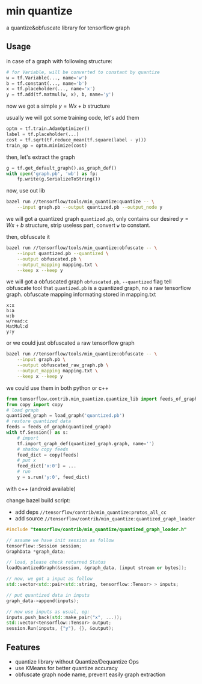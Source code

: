 # min quantize
a quantize&obfuscate library for tensorflow graph

## Usage
in case of a graph with following structure:

```python
# for Variable, will be converted to constant by quantize
w = tf.Variable(..., name='w')
b = tf.constant(..., name='b')
x = tf.placeholder(..., name='x')
y = tf.add(tf.matmul(w, x), b, name='y')
```

now we got a simple $y=Wx+b$ structure

usually we will got some training code, let's add them

```python
optm = tf.train.AdamOptimizer()
label = tf.placeholder(...)
cost = tf.sqrt(tf.reduce_mean(tf.square(label - y)))
train_op = optm.minimize(cost)
```

then, let's extract the graph

```python
g = tf.get_default_graph().as_graph_def()
with open('graph.pb', 'wb') as fp:
	fp.write(g.SerializeToString())
```

now, use out lib

```bash
bazel run //tensorflow/tools/min_quantize:quantize -- \
	--input graph.pb --output quantized.pb --output_node y
```

we will got a quantized graph ```quantized.pb```, only contains our desired $y=Wx+b$ structure, strip useless part, convert ```w``` to constant.

then, obfuscate it

```bash
bazel run //tensorflow/tools/min_quantize:obfuscate -- \
	--input quantized.pb --quantized \
	--output obfuscated.pb \
	--output_mapping mapping.txt \
	--keep x --keep y
```

we will got a obfuscated graph ```obfuscated.pb```, ```--quantized``` flag tell obfuscate tool that ```quantized.pb``` is a quantized graph, no a raw tensorflow graph. obfuscate mapping informating stored in mapping.txt

```
x:x
b:a
w:b
w/read:c
MatMul:d
y:y
```

or we could just obfuscated a raw tensorflow graph

```bash
bazel run //tensorflow/tools/min_quantize:obfuscate -- \
	--input graph.pb \
	--output obfuscated_raw_graph.pb \
	--output_mapping mapping.txt \
	--keep x --keep y
```

we could use them in both python or c++

```python
from tensorflow.contrib.min_quantize.quantize_lib import feeds_of_graph, load_graph
from copy import copy
# load graph
quantized_graph = load_graph('quantized.pb')
# restore quantized data
feeds = feeds_of_graph(quantized_graph)
with tf.Session() as s:
	# import
	tf.import_graph_def(quantized_graph.graph, name='')
	# shadow copy feeds
	feed_dict = copy(feeds)
	# put x
	feed_dict['x:0'] = ...
	# run
	y = s.run('y:0', feed_dict)
```

with c++ (android available)

change bazel build script:

* add deps ``` //tensorflow/contrib/min_quantize:protos_all_cc ```
* add source ``` //tensorflow/contrib/min_quantize:quantized_graph_loader ```

```c++
#include "tensorflow/contrib/min_quantize/quantized_graph_loader.h"

// assume we have init session as follow
tensorflow::Session session;
GraphData *graph_data;

// load, please check returned Status
loadQuantizedGraph(&session, &graph_data, [input stream or bytes]);

// now, we got a input as follow
std::vector<std::pair<std::string, tensorflow::Tensor> > inputs;

// put quantized data in inputs
graph_data->append(inputs);

// now use inputs as usual, eg:
inputs.push_back(std::make_pair("x", ...));
std::vector<tensorflow::Tensor> output;
session.Run(inputs, {"y"}, {}, &output);
```

## Features
* quantize library without Quantize/Dequantize Ops
* use KMeans for better quantize accuracy
* obfuscate graph node name, prevent easily graph extraction
